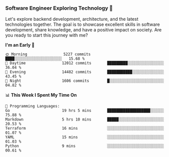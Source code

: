 ### Software Engineer Exploring Technology 🚀 

Let's explore backend development, architecture, and the latest technologies together. The goal is to showcase excellent skills in software development, share knowledge, and have a positive impact on society. Are you ready to start this journey with me?

<!--START_SECTION:waka-->
**I'm an Early 🐤** 

```text
🌞 Morning                5227 commits        ████░░░░░░░░░░░░░░░░░░░░░   15.68 % 
🌆 Daytime                12012 commits       █████████░░░░░░░░░░░░░░░░   36.04 % 
🌃 Evening                14482 commits       ███████████░░░░░░░░░░░░░░   43.45 % 
🌙 Night                  1606 commits        █░░░░░░░░░░░░░░░░░░░░░░░░   04.82 % 
```


📊 **This Week I Spent My Time On** 

```text
💬 Programming Languages: 
Go                       19 hrs 5 mins       ███████████████████░░░░░░   75.88 % 
Markdown                 5 hrs 10 mins       █████░░░░░░░░░░░░░░░░░░░░   20.53 % 
Terraform                16 mins             ░░░░░░░░░░░░░░░░░░░░░░░░░   01.07 % 
YAML                     15 mins             ░░░░░░░░░░░░░░░░░░░░░░░░░   01.03 % 
Python                   9 mins              ░░░░░░░░░░░░░░░░░░░░░░░░░   00.61 % 
```


<!--END_SECTION:waka-->
